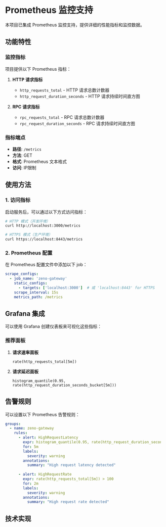 # Prometheus 监控支持

本项目已集成 Prometheus 监控支持，提供详细的性能指标和监控数据。

## 功能特性

### 监控指标

项目提供以下 Prometheus 指标：

1. **HTTP 请求指标**
   - `http_requests_total` - HTTP 请求总数计数器
   - `http_request_duration_seconds` - HTTP 请求持续时间直方图

2. **RPC 请求指标**
   - `rpc_requests_total` - RPC 请求总数计数器
   - `rpc_request_duration_seconds` - RPC 请求持续时间直方图


### 指标端点

- **路径**: `/metrics`
- **方法**: GET
- **格式**: Prometheus 文本格式
- **访问**: IP限制

## 使用方法

### 1. 访问指标

启动服务后，可以通过以下方式访问指标：

```bash
# HTTP 模式（开发环境）
curl http://localhost:3000/metrics

# HTTPS 模式（生产环境）
curl https://localhost:8443/metrics
```

### 2. Prometheus 配置

在 Prometheus 配置文件中添加以下 job：

```yaml
scrape_configs:
  - job_name: 'zeno-gateway'
    static_configs:
      - targets: ['localhost:3000']  # 或 'localhost:8443' for HTTPS
    scrape_interval: 15s
    metrics_path: /metrics
```

## Grafana 集成

可以使用 Grafana 创建仪表板来可视化这些指标：

### 推荐面板

1. **请求速率面板**
   ```promql
   rate(http_requests_total[5m])
   ```

2. **请求延迟面板**
   ```promql
   histogram_quantile(0.95, rate(http_request_duration_seconds_bucket[5m]))
   ```

## 告警规则

可以设置以下 Prometheus 告警规则：

```yaml
groups:
  - name: zeno-gateway
    rules:
      - alert: HighRequestLatency
        expr: histogram_quantile(0.95, rate(http_request_duration_seconds_bucket[5m])) > 1
        for: 5m
        labels:
          severity: warning
        annotations:
          summary: "High request latency detected"
          
      - alert: HighRequestRate
        expr: rate(http_requests_total[5m]) > 100
        for: 2m
        labels:
          severity: warning
        annotations:
          summary: "High request rate detected"
```

## 技术实现


